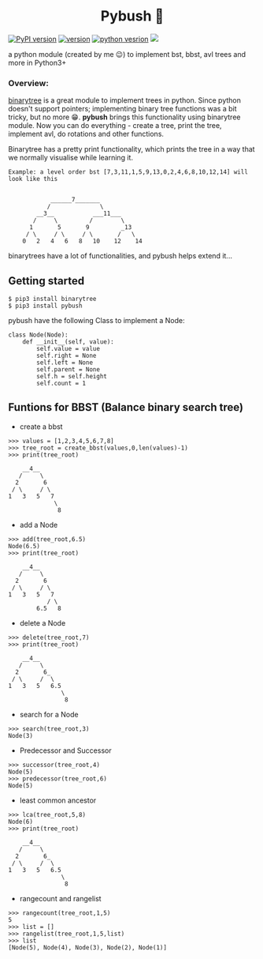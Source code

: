 <h1 align="center">Pybush 🌲</h1>

[![PyPI version](https://badge.fury.io/py/pybush.svg)](https://badge.fury.io/py/pybush)
[![version](https://img.shields.io/badge/dynamic/json?color=orange&label=version&prefix=v&query=version&url=https%3A%2F%2Fraw.githubusercontent.com%2Fnikhil0360%2Fpybush%2Fmaster%2Fsetup.json)](https://pypi.org/project/pybush/1.0.0/)
[![python vesrion](https://img.shields.io/badge/dynamic/json?color=blue&label=Python&query=pythonv&url=https%3A%2F%2Fraw.githubusercontent.com%2Fnikhil0360%2Fpybush%2Fmaster%2Fsetup.json)](https://www.python.org/downloads/)
[![](https://img.shields.io/badge/dynamic/json?color=ff69b4&label=Dependency&prefix=pip%20install%20&query=dependency&url=https%3A%2F%2Fraw.githubusercontent.com%2Fnikhil0360%2Fpybush%2Fmaster%2Fsetup.json)](https://pypi.org/project/binarytree/)


a python module (created by me 😉) to implement bst, bbst, avl trees and more in Python3+

### Overview:
[binarytree](https://pypi.org/project/binarytree/) is a great module to implement trees in python. Since python doesn't support pointers;
implementing binary tree functions was a bit tricky, but no more 😁. **pybush** brings this functionality using binarytree module. Now you can do everything - create a tree, print the tree, implement avl, do rotations and other functions.

Binarytree has a pretty print functionality, which prints the tree in a way that we normally visualise while learning it.
```
Example: a level order bst [7,3,11,1,5,9,13,0,2,4,6,8,10,12,14] will look like this


            ______7_______
           /              \
        __3__           ___11___
       /     \         /        \
      1       5       9         _13
     / \     / \     / \       /   \
    0   2   4   6   8   10    12    14
```
binarytrees have a lot of functionalities, and pybush helps extend it...

## Getting started 
```
$ pip3 install binarytree
$ pip3 install pybush
```

pybush have the following Class to implement a Node:
```
class Node(Node):
    def __init__(self, value):
        self.value = value
        self.right = None
        self.left = None
        self.parent = None
        self.h = self.height
        self.count = 1
```
## Funtions for BBST (Balance binary search tree)
* create a bbst 
```
>>> values = [1,2,3,4,5,6,7,8]
>>> tree_root = create_bbst(values,0,len(values)-1)
>>> print(tree_root)

    __4__
   /     \
  2       6
 / \     / \
1   3   5   7
             \
              8              
```
* add a Node
```
>>> add(tree_root,6.5)
Node(6.5)
>>> print(tree_root)

    __4__
   /     \
  2       6
 / \     / \
1   3   5   7
           / \
        6.5   8
```
* delete a Node
```
>>> delete(tree_root,7)
>>> print(tree_root)

    __4__
   /     \
  2       6_
 / \     /  \
1   3   5   6.5
               \
                8
```

* search for a Node
```
>>> search(tree_root,3)
Node(3)
```

* Predecessor and Successor
```
>>> successor(tree_root,4)
Node(5)
>>> predecessor(tree_root,6)
Node(5)
```

* least common ancestor 
```
>>> lca(tree_root,5,8)
Node(6)
>>> print(tree_root)

    __4__
   /     \
  2       6_
 / \     /  \
1   3   5   6.5
               \
                8
```

* rangecount and rangelist
```
>>> rangecount(tree_root,1,5)
5
>>> list = []
>>> rangelist(tree_root,1,5,list)
>>> list
[Node(5), Node(4), Node(3), Node(2), Node(1)]
```
